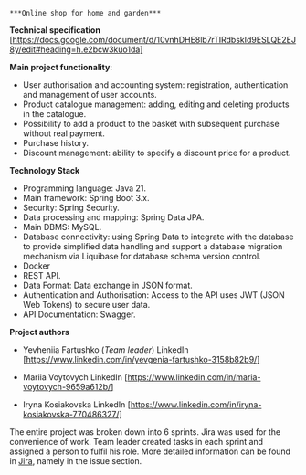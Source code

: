     ***Online shop for home and garden***

**Technical specification**
[https://docs.google.com/document/d/10vnhDHE8lb7rTIRdbskId9ESLQE2EJ8y/edit#heading=h.e2bcw3kuo1da]

**Main project functionality**:
- User authorisation and accounting system: registration, authentication and management of user accounts.
- Product catalogue management: adding, editing and deleting products in the catalogue.
- Possibility to add a product to the basket with subsequent purchase without real payment.
- Purchase history.
- Discount management: ability to specify a discount price for a product.

**Technology Stack**
* Programming language: Java 21.
* Main framework: Spring Boot 3.x.
* Security: Spring Security.
* Data processing and mapping: Spring Data JPA.
* Main DBMS: MySQL.
* Database connectivity: using Spring Data to integrate with the database to provide simplified data handling and support a database migration mechanism via Liquibase for database schema version control.
* Docker
* REST API.
* Data Format: Data exchange in JSON format.
* Authentication and Authorisation: Access to the API uses JWT (JSON Web Tokens) to secure user data.
* API Documentation: Swagger.


**Project authors**

- Yevheniia Fartushko (*Team leader*)
LinkedIn [https://www.linkedin.com/in/yevgenia-fartushko-3158b82b9/]

- Mariia Voytovych
LinkedIn [https://www.linkedin.com/in/maria-voytovych-9659a612b/]

- Iryna Kosiakovska
LinkedIn [https://www.linkedin.com/in/iryna-kosiakovska-770486327/]

The entire project was broken down into 6 sprints. Jira was used for the convenience of work. 
Team leader created tasks in each sprint and assigned a person to fulfil his role. 
More detailed information can be found in [Jira](https://kosakovskaairyna9.atlassian.net/jira/software/projects/SCRUM/boards/1), namely in the issue section.



